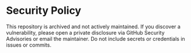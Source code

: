 # Security Policy

This repository is archived and not actively maintained. If you discover a vulnerability,
please open a private disclosure via GitHub Security Advisories or email the maintainer.
Do not include secrets or credentials in issues or commits.
